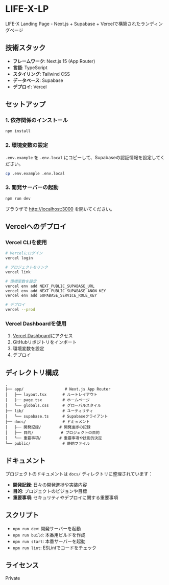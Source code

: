 # LIFE-X-LP

LIFE-X Landing Page - Next.js + Supabase + Vercelで構築されたランディングページ

## 技術スタック

- **フレームワーク**: Next.js 15 (App Router)
- **言語**: TypeScript
- **スタイリング**: Tailwind CSS
- **データベース**: Supabase
- **デプロイ**: Vercel

## セットアップ

### 1. 依存関係のインストール

```bash
npm install
```

### 2. 環境変数の設定

`.env.example` を `.env.local` にコピーして、Supabaseの認証情報を設定してください。

```bash
cp .env.example .env.local
```

### 3. 開発サーバーの起動

```bash
npm run dev
```

ブラウザで [http://localhost:3000](http://localhost:3000) を開いてください。

## Vercelへのデプロイ

### Vercel CLIを使用

```bash
# Vercelにログイン
vercel login

# プロジェクトをリンク
vercel link

# 環境変数を設定
vercel env add NEXT_PUBLIC_SUPABASE_URL
vercel env add NEXT_PUBLIC_SUPABASE_ANON_KEY
vercel env add SUPABASE_SERVICE_ROLE_KEY

# デプロイ
vercel --prod
```

### Vercel Dashboardを使用

1. [Vercel Dashboard](https://vercel.com/dashboard)にアクセス
2. GitHubリポジトリをインポート
3. 環境変数を設定
4. デプロイ

## ディレクトリ構成

```
.
├── app/                  # Next.js App Router
│   ├── layout.tsx       # ルートレイアウト
│   ├── page.tsx         # ホームページ
│   └── globals.css      # グローバルスタイル
├── lib/                 # ユーティリティ
│   └── supabase.ts      # Supabaseクライアント
├── docs/                # ドキュメント
│   ├── 開発記録/        # 開発進捗の記録
│   ├── 目的/            # プロジェクトの目的
│   └── 重要事項/        # 重要事項や技術的決定
└── public/              # 静的ファイル
```

## ドキュメント

プロジェクトのドキュメントは `docs/` ディレクトリに整理されています：

- **開発記録**: 日々の開発進捗や実装内容
- **目的**: プロジェクトのビジョンや目標
- **重要事項**: セキュリティやデプロイに関する重要事項

## スクリプト

- `npm run dev`: 開発サーバーを起動
- `npm run build`: 本番用ビルドを作成
- `npm run start`: 本番サーバーを起動
- `npm run lint`: ESLintでコードをチェック

## ライセンス

Private
